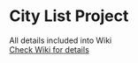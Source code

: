 # City List Project
All details included into Wiki \
[Check Wiki for details](https://github.com/maemresen/city-list/wiki)
